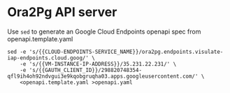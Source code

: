 # Ora2Pg API server

Use `sed` to generate an Google Cloud Endpoints openapi spec from openapi.template.yaml

```
sed -e 's/{{CLOUD-ENDPOINTS-SERVICE_NAME}}/ora2pg.endpoints.visulate-iap-endpoints.cloud.goog/' \
    -e 's/{{VM-INSTANCE-IP-ADDRESS}}/35.231.22.231/' \
    -e 's/{{GAUTH_CLIENT_ID}}/298820748354-qfl9ih4oh92ndvgui3e9kqobgruqha03.apps.googleusercontent.com/' \
    <openapi.template.yaml >openapi.yaml
```